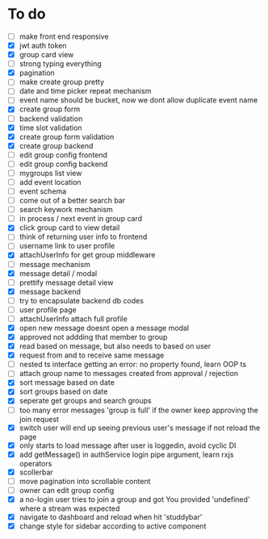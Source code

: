 # To do
- [ ] make front end responsive
- [x] jwt auth token
- [x] group card view
- [ ] strong typing everything
- [x] pagination
- [ ] make create group pretty
- [ ] date and time picker repeat mechanism
- [ ] event name should be bucket, now we dont allow duplicate event name
- [x] create group form
- [ ] backend validation
- [x] time slot validation
- [x] create group form validation
- [x] create group backend
- [ ] edit group config frontend
- [ ] edit group config backend
- [ ] mygroups list view
- [ ] add event location
- [ ] event schema
- [ ] come out of a better search bar
- [ ] search keywork mechanism
- [ ] in process / next event in group card
- [x] click group card to view detail
- [ ] think of returning user info to frontend
- [ ] username link to user profile
- [x] attachUserInfo for get group middleware
- [ ] message mechanism
- [x] message detail / modal
- [ ] prettify message detail view
- [x] message backend
- [ ] try to encapsulate backend db codes
- [ ] user profile page
- [ ] attachUserInfo attach full profile
- [x] open new message doesnt open a message modal
- [x] approved not addding that member to group
- [x] read based on message, but also needs to based on user
- [x] request from and to receive same message
- [ ] nested ts interface getting an error: no property found, learn OOP ts
- [ ] attach group name to messages created from approval / rejection
- [x] sort message based on date
- [x] sort groups based on date
- [x] seperate get groups and search groups
- [ ] too many error messages 'group is full' if the owner keep approving the join request
- [x] switch user will end up seeing previous user's message if not reload the page
- [x] only starts to load message after user is loggedin, avoid cyclic DI
- [x] add getMessage() in authService login pipe argument, learn rxjs operators
- [x] scollerbar
- [ ] move pagination into scrollable content
- [ ] owner can edit group config
- [x] a no-login user tries to join a group and got You provided 'undefined' where a stream was expected
- [x] navigate to dashboard and reload when hit 'studdybar'
- [x] change style for sidebar according to active component